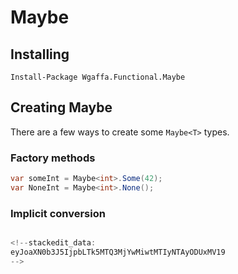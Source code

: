 # Maybe

## Installing
`Install-Package Wgaffa.Functional.Maybe`

## Creating Maybe
There are a few ways to create some `Maybe<T>` types.
### Factory methods
```csharp
var someInt = Maybe<int>.Some(42);
var NoneInt = Maybe<int>.None();
```
### Implicit conversion
```csharp

<!--stackedit_data:
eyJoaXN0b3J5IjpbLTk5MTQ3MjYwMiwtMTIyNTAyODUxMV19
-->